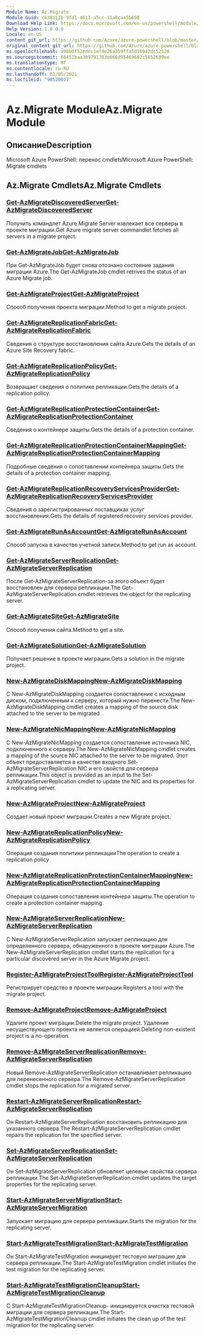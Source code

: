 ```yaml
---
Module Name: Az.Migrate
Module Guid: c638312b-9fd1-4611-a5cc-11a8caa5b698
Download Help Link: https://docs.microsoft.com/en-us/powershell/module/az.migrate
Help Version: 1.0.0.0
Locale: en-US
content_git_url: https://github.com/Azure/azure-powershell/blob/master/src/Migrate/help/Az.Migrate.md
original_content_git_url: https://github.com/Azure/azure-powershell/blob/master/src/Migrate/help/Az.Migrate.md
ms.openlocfilehash: a98b0f52edec1ef4e26a359ffa5d16942dc52528
ms.sourcegitcommit: 68451baa389791703e666d95469602c5652609ee
ms.translationtype: MT
ms.contentlocale: ru-RU
ms.lasthandoff: 01/05/2021
ms.locfileid: "98520017"
---
```

# <span data-ttu-id="a12b9-101">Az.Migrate Module</span><span class="sxs-lookup"><span data-stu-id="a12b9-101">Az.Migrate Module</span></span>
## <span data-ttu-id="a12b9-102">Описание</span><span class="sxs-lookup"><span data-stu-id="a12b9-102">Description</span></span>
<span data-ttu-id="a12b9-103">Microsoft Azure PowerShell: перенос cmdlets</span><span class="sxs-lookup"><span data-stu-id="a12b9-103">Microsoft Azure PowerShell: Migrate cmdlets</span></span>

## <span data-ttu-id="a12b9-104">Az.Migrate Cmdlets</span><span class="sxs-lookup"><span data-stu-id="a12b9-104">Az.Migrate Cmdlets</span></span>
### [<span data-ttu-id="a12b9-105">Get-AzMigrateDiscoveredServer</span><span class="sxs-lookup"><span data-stu-id="a12b9-105">Get-AzMigrateDiscoveredServer</span></span>](Get-AzMigrateDiscoveredServer.md)
<span data-ttu-id="a12b9-106">Получить командлет Azure Migrate Server извлекает все серверы в проекте миграции.</span><span class="sxs-lookup"><span data-stu-id="a12b9-106">Get Azure migrate server commandlet fetches all servers in a migrate project.</span></span>

### [<span data-ttu-id="a12b9-107">Get-AzMigrateJob</span><span class="sxs-lookup"><span data-stu-id="a12b9-107">Get-AzMigrateJob</span></span>](Get-AzMigrateJob.md)
<span data-ttu-id="a12b9-108">При Get-AzMigrateJob будет снова отознано состояние задания миграции Azure.</span><span class="sxs-lookup"><span data-stu-id="a12b9-108">The Get-AzMigrateJob cmdlet retrives the status of an Azure Migrate job.</span></span>

### [<span data-ttu-id="a12b9-109">Get-AzMigrateProject</span><span class="sxs-lookup"><span data-stu-id="a12b9-109">Get-AzMigrateProject</span></span>](Get-AzMigrateProject.md)
<span data-ttu-id="a12b9-110">Способ получения проекта миграции.</span><span class="sxs-lookup"><span data-stu-id="a12b9-110">Method to get a migrate project.</span></span>

### [<span data-ttu-id="a12b9-111">Get-AzMigrateReplicationFabric</span><span class="sxs-lookup"><span data-stu-id="a12b9-111">Get-AzMigrateReplicationFabric</span></span>](Get-AzMigrateReplicationFabric.md)
<span data-ttu-id="a12b9-112">Сведения о структуре восстановления сайта Azure.</span><span class="sxs-lookup"><span data-stu-id="a12b9-112">Gets the details of an Azure Site Recovery fabric.</span></span>

### [<span data-ttu-id="a12b9-113">Get-AzMigrateReplicationPolicy</span><span class="sxs-lookup"><span data-stu-id="a12b9-113">Get-AzMigrateReplicationPolicy</span></span>](Get-AzMigrateReplicationPolicy.md)
<span data-ttu-id="a12b9-114">Возвращает сведения о политике репликации.</span><span class="sxs-lookup"><span data-stu-id="a12b9-114">Gets the details of a replication policy.</span></span>

### [<span data-ttu-id="a12b9-115">Get-AzMigrateReplicationProtectionContainer</span><span class="sxs-lookup"><span data-stu-id="a12b9-115">Get-AzMigrateReplicationProtectionContainer</span></span>](Get-AzMigrateReplicationProtectionContainer.md)
<span data-ttu-id="a12b9-116">Сведения о контейнере защиты.</span><span class="sxs-lookup"><span data-stu-id="a12b9-116">Gets the details of a protection container.</span></span>

### [<span data-ttu-id="a12b9-117">Get-AzMigrateReplicationProtectionContainerMapping</span><span class="sxs-lookup"><span data-stu-id="a12b9-117">Get-AzMigrateReplicationProtectionContainerMapping</span></span>](Get-AzMigrateReplicationProtectionContainerMapping.md)
<span data-ttu-id="a12b9-118">Подробные сведения о сопоставлении контейнера защиты.</span><span class="sxs-lookup"><span data-stu-id="a12b9-118">Gets the details of a protection container mapping.</span></span>

### [<span data-ttu-id="a12b9-119">Get-AzMigrateReplicationRecoveryServicesProvider</span><span class="sxs-lookup"><span data-stu-id="a12b9-119">Get-AzMigrateReplicationRecoveryServicesProvider</span></span>](Get-AzMigrateReplicationRecoveryServicesProvider.md)
<span data-ttu-id="a12b9-120">Сведения о зарегистрированных поставщиках услуг восстановления.</span><span class="sxs-lookup"><span data-stu-id="a12b9-120">Gets the details of registered recovery services provider.</span></span>

### [<span data-ttu-id="a12b9-121">Get-AzMigrateRunAsAccount</span><span class="sxs-lookup"><span data-stu-id="a12b9-121">Get-AzMigrateRunAsAccount</span></span>](Get-AzMigrateRunAsAccount.md)
<span data-ttu-id="a12b9-122">Способ запуска в качестве учетной записи.</span><span class="sxs-lookup"><span data-stu-id="a12b9-122">Method to get run as account.</span></span>

### [<span data-ttu-id="a12b9-123">Get-AzMigrateServerReplication</span><span class="sxs-lookup"><span data-stu-id="a12b9-123">Get-AzMigrateServerReplication</span></span>](Get-AzMigrateServerReplication.md)
<span data-ttu-id="a12b9-124">После Get-AzMigrateServerReplication-за этого объект будет восстановлен для сервера репликации.</span><span class="sxs-lookup"><span data-stu-id="a12b9-124">The Get-AzMigrateServerReplication cmdlet retrieves the object for the replicating server.</span></span>

### [<span data-ttu-id="a12b9-125">Get-AzMigrateSite</span><span class="sxs-lookup"><span data-stu-id="a12b9-125">Get-AzMigrateSite</span></span>](Get-AzMigrateSite.md)
<span data-ttu-id="a12b9-126">Способ получения сайта.</span><span class="sxs-lookup"><span data-stu-id="a12b9-126">Method to get a site.</span></span>

### [<span data-ttu-id="a12b9-127">Get-AzMigrateSolution</span><span class="sxs-lookup"><span data-stu-id="a12b9-127">Get-AzMigrateSolution</span></span>](Get-AzMigrateSolution.md)
<span data-ttu-id="a12b9-128">Получает решение в проекте миграции.</span><span class="sxs-lookup"><span data-stu-id="a12b9-128">Gets a solution in the migrate project.</span></span>

### [<span data-ttu-id="a12b9-129">New-AzMigrateDiskMapping</span><span class="sxs-lookup"><span data-stu-id="a12b9-129">New-AzMigrateDiskMapping</span></span>](New-AzMigrateDiskMapping.md)
<span data-ttu-id="a12b9-130">С New-AzMigrateDiskMapping создается сопоставление с исходным диском, подключенным к серверу, который нужно перенести.</span><span class="sxs-lookup"><span data-stu-id="a12b9-130">The New-AzMigrateDiskMapping cmdlet creates a mapping of the source disk attached to the server to be migrated</span></span>

### [<span data-ttu-id="a12b9-131">New-AzMigrateNicMapping</span><span class="sxs-lookup"><span data-stu-id="a12b9-131">New-AzMigrateNicMapping</span></span>](New-AzMigrateNicMapping.md)
<span data-ttu-id="a12b9-132">С New-AzMigrateNicMapping создается сопоставление источника NIC, подключенного к серверу.</span><span class="sxs-lookup"><span data-stu-id="a12b9-132">The New-AzMigrateNicMapping cmdlet creates a mapping of the source NIC attached to the server to be migrated.</span></span>
<span data-ttu-id="a12b9-133">Этот объект предоставляется в качестве входного Set-AzMigrateServerReplication NIC и его свойств для сервера репликации.</span><span class="sxs-lookup"><span data-stu-id="a12b9-133">This object is provided as an input to the Set-AzMigrateServerReplication cmdlet to update the NIC and its properties for a replicating server.</span></span>

### [<span data-ttu-id="a12b9-134">New-AzMigrateProject</span><span class="sxs-lookup"><span data-stu-id="a12b9-134">New-AzMigrateProject</span></span>](New-AzMigrateProject.md)
<span data-ttu-id="a12b9-135">Создает новый проект миграции.</span><span class="sxs-lookup"><span data-stu-id="a12b9-135">Creates a new Migrate project.</span></span>

### [<span data-ttu-id="a12b9-136">New-AzMigrateReplicationPolicy</span><span class="sxs-lookup"><span data-stu-id="a12b9-136">New-AzMigrateReplicationPolicy</span></span>](New-AzMigrateReplicationPolicy.md)
<span data-ttu-id="a12b9-137">Операция создания политики репликации</span><span class="sxs-lookup"><span data-stu-id="a12b9-137">The operation to create a replication policy</span></span>

### [<span data-ttu-id="a12b9-138">New-AzMigrateReplicationProtectionContainerMapping</span><span class="sxs-lookup"><span data-stu-id="a12b9-138">New-AzMigrateReplicationProtectionContainerMapping</span></span>](New-AzMigrateReplicationProtectionContainerMapping.md)
<span data-ttu-id="a12b9-139">Операция создания сопоставления контейнера защиты.</span><span class="sxs-lookup"><span data-stu-id="a12b9-139">The operation to create a protection container mapping.</span></span>

### [<span data-ttu-id="a12b9-140">New-AzMigrateServerReplication</span><span class="sxs-lookup"><span data-stu-id="a12b9-140">New-AzMigrateServerReplication</span></span>](New-AzMigrateServerReplication.md)
<span data-ttu-id="a12b9-141">С New-AzMigrateServerReplication запускает репликацию для определенного сервера, обнаруженного в проекте миграции Azure.</span><span class="sxs-lookup"><span data-stu-id="a12b9-141">The New-AzMigrateServerReplication cmdlet starts the replication for a particular discovered server in the Azure Migrate project.</span></span>

### [<span data-ttu-id="a12b9-142">Register-AzMigrateProjectTool</span><span class="sxs-lookup"><span data-stu-id="a12b9-142">Register-AzMigrateProjectTool</span></span>](Register-AzMigrateProjectTool.md)
<span data-ttu-id="a12b9-143">Регистрирует средство в проекте миграции.</span><span class="sxs-lookup"><span data-stu-id="a12b9-143">Registers a tool with the migrate project.</span></span>

### [<span data-ttu-id="a12b9-144">Remove-AzMigrateProject</span><span class="sxs-lookup"><span data-stu-id="a12b9-144">Remove-AzMigrateProject</span></span>](Remove-AzMigrateProject.md)
<span data-ttu-id="a12b9-145">Удалите проект миграции.</span><span class="sxs-lookup"><span data-stu-id="a12b9-145">Delete the migrate project.</span></span>
<span data-ttu-id="a12b9-146">Удаление несуществующего проекта не является операцией.</span><span class="sxs-lookup"><span data-stu-id="a12b9-146">Deleting non-existent project is a no-operation.</span></span>

### [<span data-ttu-id="a12b9-147">Remove-AzMigrateServerReplication</span><span class="sxs-lookup"><span data-stu-id="a12b9-147">Remove-AzMigrateServerReplication</span></span>](Remove-AzMigrateServerReplication.md)
<span data-ttu-id="a12b9-148">Новый Remove-AzMigrateServerReplication останавливает репликацию для перенесенного сервера.</span><span class="sxs-lookup"><span data-stu-id="a12b9-148">The Remove-AzMigrateServerReplication cmdlet stops the replication for a migrated server.</span></span>

### [<span data-ttu-id="a12b9-149">Restart-AzMigrateServerReplication</span><span class="sxs-lookup"><span data-stu-id="a12b9-149">Restart-AzMigrateServerReplication</span></span>](Restart-AzMigrateServerReplication.md)
<span data-ttu-id="a12b9-150">Он Restart-AzMigrateServerReplication восстановить репликацию для указанного сервера.</span><span class="sxs-lookup"><span data-stu-id="a12b9-150">The Restart-AzMigrateServerReplication cmdlet repairs the replication for the specified server.</span></span>

### [<span data-ttu-id="a12b9-151">Set-AzMigrateServerReplication</span><span class="sxs-lookup"><span data-stu-id="a12b9-151">Set-AzMigrateServerReplication</span></span>](Set-AzMigrateServerReplication.md)
<span data-ttu-id="a12b9-152">Он Set-AzMigrateServerReplication обновляет целевые свойства сервера репликации.</span><span class="sxs-lookup"><span data-stu-id="a12b9-152">The Set-AzMigrateServerReplication cmdlet updates the target properties for the replicating server.</span></span>

### [<span data-ttu-id="a12b9-153">Start-AzMigrateServerMigration</span><span class="sxs-lookup"><span data-stu-id="a12b9-153">Start-AzMigrateServerMigration</span></span>](Start-AzMigrateServerMigration.md)
<span data-ttu-id="a12b9-154">Запускает миграцию для сервера репликации.</span><span class="sxs-lookup"><span data-stu-id="a12b9-154">Starts the migration for the replicating server.</span></span>

### [<span data-ttu-id="a12b9-155">Start-AzMigrateTestMigration</span><span class="sxs-lookup"><span data-stu-id="a12b9-155">Start-AzMigrateTestMigration</span></span>](Start-AzMigrateTestMigration.md)
<span data-ttu-id="a12b9-156">Он Start-AzMigrateTestMigration инициирует тестовую миграцию для сервера репликации.</span><span class="sxs-lookup"><span data-stu-id="a12b9-156">The Start-AzMigrateTestMigration cmdlet initiates the test migration for the replicating server.</span></span>

### [<span data-ttu-id="a12b9-157">Start-AzMigrateTestMigrationCleanup</span><span class="sxs-lookup"><span data-stu-id="a12b9-157">Start-AzMigrateTestMigrationCleanup</span></span>](Start-AzMigrateTestMigrationCleanup.md)
<span data-ttu-id="a12b9-158">С Start-AzMigrateTestMigrationCleanup- инициируется очистка тестовой миграции для сервера репликации.</span><span class="sxs-lookup"><span data-stu-id="a12b9-158">The Start-AzMigrateTestMigrationCleanup cmdlet initiates the clean up of the test migration for the replicating server.</span></span>

